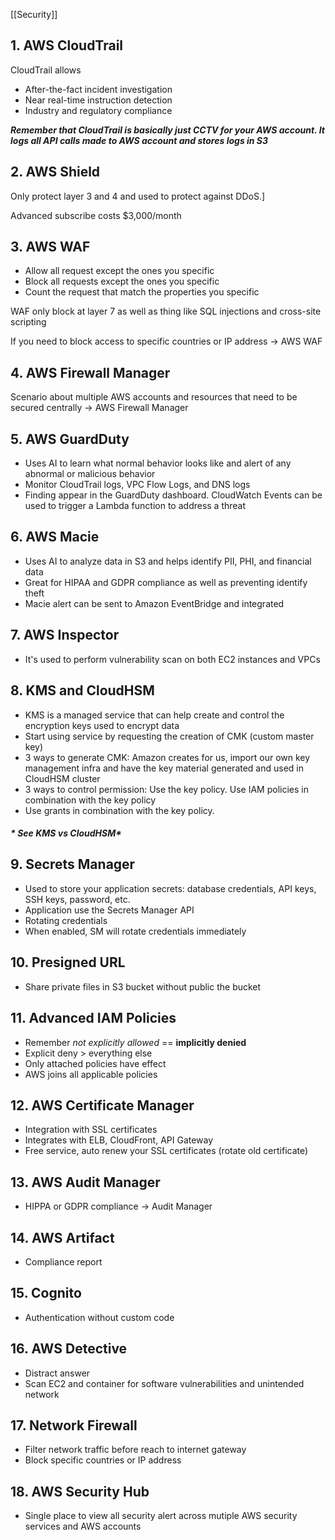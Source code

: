 [[Security]]


## 1. AWS CloudTrail

CloudTrail allows
- After-the-fact incident investigation
- Near real-time instruction detection
- Industry and regulatory compliance

***Remember that CloudTrail is basically just CCTV for your AWS account. It logs all API calls made to AWS account and stores logs in S3***

## 2. AWS Shield

Only protect layer 3 and 4 and used to protect against DDoS.]

Advanced subscribe costs $3,000/month

## 3. AWS WAF

- Allow all request except the ones you specific
- Block all requests except the ones you specific
- Count the request that match the properties you specific

WAF only block at layer 7 as well as thing like SQL injections and cross-site scripting

If you need to block access to specific countries or IP address -> AWS WAF

## 4. AWS Firewall Manager

Scenario about multiple AWS accounts and resources that need to be secured centrally -> AWS Firewall Manager

## 5. AWS GuardDuty

- Uses AI to learn what normal behavior looks like and alert of any abnormal or malicious behavior
- Monitor CloudTrail logs, VPC Flow Logs, and DNS logs
- Finding appear in the GuardDuty dashboard. CloudWatch Events can be used to trigger a Lambda function to address a threat

## 6. AWS Macie

- Uses AI to analyze data in S3 and helps identify PII, PHI, and financial data
- Great for HIPAA and GDPR compliance as well as preventing identify theft
- Macie alert can be sent to Amazon EventBridge and integrated

## 7. AWS Inspector

- It's used to perform vulnerability scan on both EC2 instances and VPCs

## 8. KMS and CloudHSM

- KMS is a managed service that can help create and control the encryption keys used to encrypt data
- Start using service by requesting the creation of CMK (custom master key)
- 3 ways to generate CMK: Amazon creates for us, import our own key management infra and have the key material generated and used in CloudHSM cluster
- 3 ways to control permission: Use the key policy. Use IAM policies in combination with the key policy
- Use grants in combination with the key policy.
##### * **See KMS vs CloudHSM***

## 9. Secrets Manager

- Used to store your application secrets: database credentials, API keys, SSH keys, password, etc.
- Application use the Secrets Manager API
- Rotating credentials
- When enabled, SM will rotate credentials immediately

## 10. Presigned URL
- Share private files in S3 bucket without public the bucket

## 11. Advanced IAM Policies

- Remember *not explicitly allowed* == **implicitly denied**
- Explicit deny > everything else
- Only attached policies have effect
- AWS joins all applicable policies

## 12. AWS Certificate Manager

- Integration with SSL certificates
- Integrates with ELB, CloudFront, API Gateway
- Free service, auto renew your SSL certificates (rotate old certificate)

## 13. AWS Audit Manager

- HIPPA or GDPR compliance -> Audit Manager

## 14. AWS Artifact 

- Compliance report

## 15. Cognito

- Authentication without custom code

## 16. AWS Detective

- Distract answer
- Scan EC2 and container for software vulnerabilities and unintended network

## 17. Network Firewall

- Filter network traffic before reach to internet gateway
- Block specific countries or IP address

## 18. AWS Security Hub

- Single place to view all security alert across mutiple AWS security services and AWS accounts

